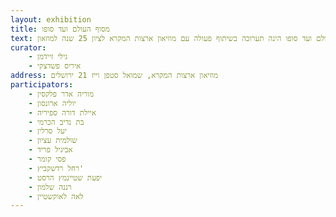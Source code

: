 ```yaml
---
layout: exhibition
title: מסוף העולם ועד סופו
text: תערוכה מסוף העולם ועד סופו הינה תערוכה בשיתוף פעולה עם מוזיאון ארצות המקרא לציון 25 שנה למוזאון.
curator:
    - גילי זיידמן
    - איריס פשדצקי
address: מוזיאון ארצות המקרא, שמואל סטפן וייז 21 ירושלים
participators:
    - מוריה אדר פלקסין
    - יוליה ארונסון
    - איילת דורה ספיריה
    - בת נדיב הכרמי
    - יעל סרלין
    - שולמית עציון
    - אביגיל פריד
    - פסי קומר
    - רחל רדשקביץ'
    - יפעת שטיינמץ הרסט
    - רננה שלמון
    - לאה לאוקשטיין
---
```


